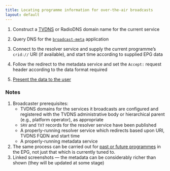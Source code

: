 ```yaml
---
title: Locating programme information for over-the-air broadcasts
layout: default
---
```


1. Construct a [TVDNS](/discovery/tvdns) or RadioDNS domain name for the
current service

2. Query DNS for the [<code>broadcast-meta</code>](http://github.com/nexgenta/Baird/wiki/Metadata-resolver)
application

3. Connect to the resolver service and supply the current programme’s
<code>crid://</code> URI (if available), and start time according to
supplied EPG data

4. Follow the redirect to the metadata service and set the <code>Accept:</code>
request header according to the data format required

5. [Present the data to the user](http://emberapp.com/nevali/collections/nxtv-stb-mock-ups/nevali:details/)

### Notes

1. Broadcaster prerequisites:
	* TVDNS domains for the services it broadcasts are configured and registered with the
	TVDNS administrative body or hierarchical parent (e.g., platform operator), as appropriate
	* <code>SRV</code> and <code>TXT</code> records for the resolver service have been published
	* A properly-running resolver service which redirects based upon URI, TVDNS FQDN and start time
	* A properly-running metadata service
2. The same process can be carried out for [past or future programmes](http://emberapp.com/nevali/collections/nxtv-stb-mock-ups/nevali:epg-viewing-programme-details/) in
the EPG, not just that which is currently tuned to.
3. Linked screenshots — the metadata can be considerably richer than shown (they will be updated at some stage)

